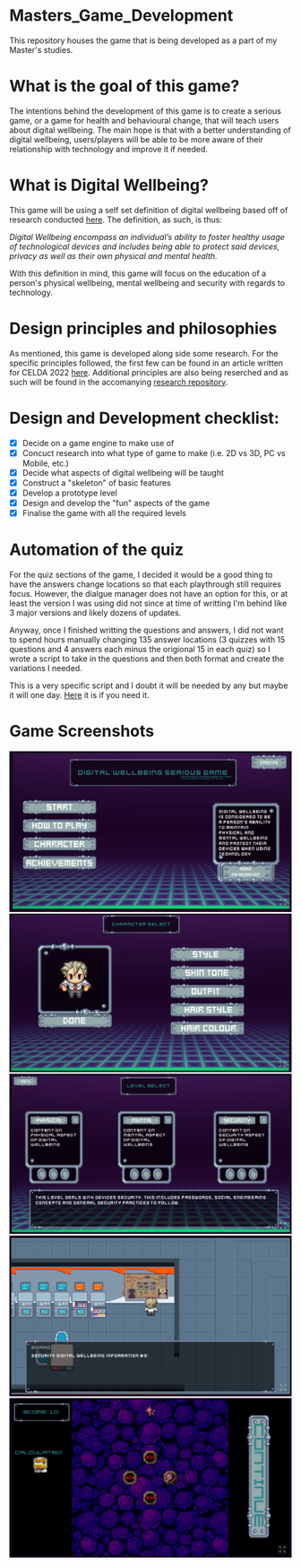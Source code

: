 # Masters_Game_Development
 This repository houses the game that is being developed as a part of my Master's studies.
 
 # What is the goal of this game?
 The intentions behind the development of this game is to create a serious game, or a game for health and behavioural change, that will teach users about digital wellbeing. The main hope is that with a better understanding of digital wellbeing, users/players will be able to be more aware of their relationship with technology and improve it if needed. 
 
 # What is Digital Wellbeing?
This game will be using a self set definition of digital wellbeing based off of research conducted [here](https://github.com/Josh-SCG/Masters_Research_Project). The definition, as such, is thus: 

*Digital Wellbeing encompass an individual’s ability to foster healthy usage of technological devices and includes being able to protect said devices, privacy as well as their own physical and mental health.*

With this definition in mind, this game will focus on the education of a person's physical wellbeing, mental wellbeing and security with regards to technology.
 
 # Design principles and philosophies 
 As mentioned, this game is developed along side some research. For the specific principles followed, the first few can be found in an article written for CELDA 2022 [here](https://www.researchgate.net/publication/365301760_Linking_gamification_ludology_and_pedagogy_Principles_to_design_a_serious_game). Additional principles are also being reserched and as such will be found in the accomanying [research repository](https://github.com/Josh-SCG/Masters_Research_Project).
 
 # Design and Development checklist:
 - [x] Decide on a game engine to make use of
 - [x] Concuct research into what type of game to make (i.e. 2D vs 3D, PC vs Mobile, etc.)
 - [x] Decide what aspects of digital wellbeing will be taught
 - [x] Construct a "skeleton" of basic features
 - [x] Develop a prototype level
 - [x] Design and develop the "fun" aspects of the game
 - [x] Finalise the game with all the required levels

# Automation of the quiz
For the quiz sections of the game, I decided it would be a good thing to have the answers change locations so that each playthrough still requires focus. However, the dialgue manager does not have an option for this, or at least the version I was using did not since at time of writting I'm behind like 3 major versions and likely dozens of updates.

Anyway, once I finished writting the questions and answers, I did not want to spend hours manually changing 135 answer locations (3 quizzes with 15 questions and 4 answers each minus the origional 15 in each quiz) so I wrote a script to take in the questions and then both format and create the variations I needed.

This is a very specific script and I doubt it will be needed by any but maybe it will one day. [Here](https://github.com/Josh-SCG/Masters_Game_Development/blob/main/Question%20Variation%20Automation/variate_the_questions.py) it is if you need it.

# Game Screenshots
![Main Menu](https://github.com/Josh-SCG/Masters_Game_Development/blob/main/Game%20Screenshots/1.png)
![Character Select](https://github.com/Josh-SCG/Masters_Game_Development/blob/main/Game%20Screenshots/2.png)
![Level Select](https://github.com/Josh-SCG/Masters_Game_Development/blob/main/Game%20Screenshots/3.png)
![Level Example](https://github.com/Josh-SCG/Masters_Game_Development/blob/main/Game%20Screenshots/4.png)
![Minigame](https://github.com/Josh-SCG/Masters_Game_Development/blob/main/Game%20Screenshots/5.png)
